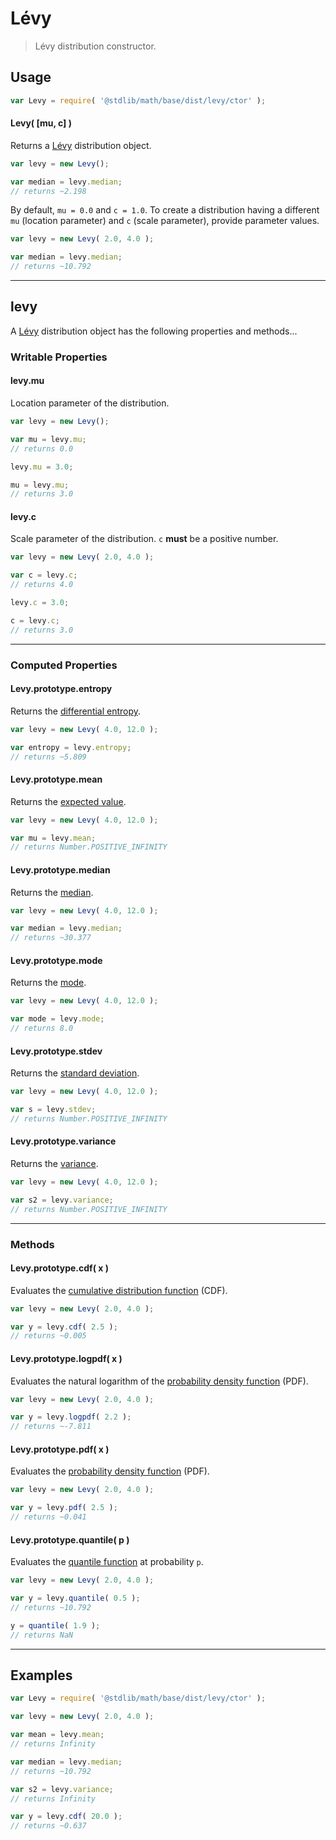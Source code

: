 # Lévy

> Lévy distribution constructor.


<!-- Section to include introductory text. Make sure to keep an empty line after the intro `section` element and another before the `/section` close. -->

<section class="intro">

</section>

<!-- /.intro -->

<!-- Package usage documentation. -->

<section class="usage">

## Usage

``` javascript
var Levy = require( '@stdlib/math/base/dist/levy/ctor' );
```

#### Levy( \[mu, c\] )

Returns a [Lévy][levy-distribution] distribution object.

``` javascript
var levy = new Levy();

var median = levy.median;
// returns ~2.198
```

By default, `mu = 0.0` and `c = 1.0`. To create a distribution having a different `mu` (location parameter) and `c` (scale parameter), provide parameter values.

``` javascript
var levy = new Levy( 2.0, 4.0 );

var median = levy.median;
// returns ~10.792
```

---

## levy

A [Lévy][levy-distribution] distribution object has the following properties and methods...

### Writable Properties

#### levy.mu

Location parameter of the distribution.

``` javascript
var levy = new Levy();

var mu = levy.mu;
// returns 0.0

levy.mu = 3.0;

mu = levy.mu;
// returns 3.0
```

#### levy.c

Scale parameter of the distribution. `c` __must__ be a positive number.

``` javascript
var levy = new Levy( 2.0, 4.0 );

var c = levy.c;
// returns 4.0

levy.c = 3.0;

c = levy.c;
// returns 3.0
```

---

### Computed Properties

#### Levy.prototype.entropy

Returns the [differential entropy][entropy].

``` javascript
var levy = new Levy( 4.0, 12.0 );

var entropy = levy.entropy;
// returns ~5.809
```

#### Levy.prototype.mean

Returns the [expected value][expected-value].

``` javascript
var levy = new Levy( 4.0, 12.0 );

var mu = levy.mean;
// returns Number.POSITIVE_INFINITY
```

#### Levy.prototype.median

Returns the [median][median].

``` javascript
var levy = new Levy( 4.0, 12.0 );

var median = levy.median;
// returns ~30.377
```

#### Levy.prototype.mode

Returns the [mode][mode].

``` javascript
var levy = new Levy( 4.0, 12.0 );

var mode = levy.mode;
// returns 8.0
```

#### Levy.prototype.stdev

Returns the [standard deviation][standard-deviation].

``` javascript
var levy = new Levy( 4.0, 12.0 );

var s = levy.stdev;
// returns Number.POSITIVE_INFINITY
```

#### Levy.prototype.variance

Returns the [variance][variance].

``` javascript
var levy = new Levy( 4.0, 12.0 );

var s2 = levy.variance;
// returns Number.POSITIVE_INFINITY
```

---

### Methods

#### Levy.prototype.cdf( x )

Evaluates the [cumulative distribution function][cdf] (CDF).

``` javascript
var levy = new Levy( 2.0, 4.0 );

var y = levy.cdf( 2.5 );
// returns ~0.005
```

#### Levy.prototype.logpdf( x )

Evaluates the natural logarithm of the [probability density function][pdf] (PDF).

``` javascript
var levy = new Levy( 2.0, 4.0 );

var y = levy.logpdf( 2.2 );
// returns ~-7.811
```

#### Levy.prototype.pdf( x )

Evaluates the [probability density function][pdf] (PDF).

``` javascript
var levy = new Levy( 2.0, 4.0 );

var y = levy.pdf( 2.5 );
// returns ~0.041
```

#### Levy.prototype.quantile( p )

Evaluates the [quantile function][quantile-function] at probability `p`.

``` javascript
var levy = new Levy( 2.0, 4.0 );

var y = levy.quantile( 0.5 );
// returns ~10.792

y = quantile( 1.9 );
// returns NaN
```

</section>

<!-- /.usage -->

<!-- Package usage notes. Make sure to keep an empty line after the `section` element and another before the `/section` close. -->

<section class="notes">

</section>

<!-- /.notes -->

<!-- Package usage examples. -->

---

<section class="examples">

## Examples

``` javascript
var Levy = require( '@stdlib/math/base/dist/levy/ctor' );

var levy = new Levy( 2.0, 4.0 );

var mean = levy.mean;
// returns Infinity

var median = levy.median;
// returns ~10.792

var s2 = levy.variance;
// returns Infinity

var y = levy.cdf( 20.0 );
// returns ~0.637
```

</section>

<!-- /.examples -->

<!-- Section to include cited references. If references are included, add a horizontal rule *before* the section. Make sure to keep an empty line after the `section` element and another before the `/section` close. -->

<section class="references">

</section>

<!-- /.references -->

<!-- Section for all links. Make sure to keep an empty line after the `section` element and another before the `/section` close. -->

<section class="links">

[levy-distribution]: https://en.wikipedia.org/wiki/L%C3%A9vy_distribution

[cdf]: https://en.wikipedia.org/wiki/Cumulative_distribution_function
[pdf]: https://en.wikipedia.org/wiki/Probability_density_function
[quantile-function]: https://en.wikipedia.org/wiki/Quantile_function

[entropy]: https://en.wikipedia.org/wiki/Entropy_%28information_theory%29
[expected-value]: https://en.wikipedia.org/wiki/Expected_value
[median]: https://en.wikipedia.org/wiki/Median
[mode]: https://en.wikipedia.org/wiki/Mode_%28statistics%29
[standard-deviation]: https://en.wikipedia.org/wiki/Standard_deviation
[variance]: https://en.wikipedia.org/wiki/Variance

</section>

<!-- /.links -->

